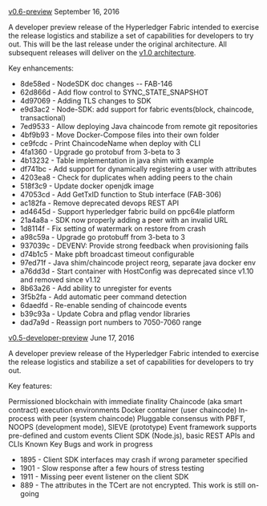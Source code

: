 

[v0.6-preview](https://github.com/hyperledger/fabric/tree/v0.6) September 16, 2016

A developer preview release of the Hyperledger Fabric intended
to exercise the release logistics and stabilize a set of capabilities for
developers to try out. This will be the last release under the original
architecture. All subsequent releases will deliver on the
[v1.0 architecture](TODO).

Key enhancements:

* 8de58ed - NodeSDK doc changes -- FAB-146
* 62d866d - Add flow control to SYNC_STATE_SNAPSHOT
* 4d97069 - Adding TLS changes to SDK
* e9d3ac2 - Node-SDK: add support for fabric events(block, chaincode, transactional)
* 7ed9533 - Allow deploying Java chaincode from remote git repositories
* 4bf9b93 - Move Docker-Compose files into their own folder
* ce9fcdc - Print ChaincodeName when deploy with CLI
* 4fa1360 - Upgrade go protobuf from 3-beta to 3
* 4b13232 - Table implementation in java shim with example
* df741bc - Add support for dynamically registering a user with attributes
* 4203ea8 - Check for duplicates when adding peers to the chain
* 518f3c9 - Update docker openjdk image
* 47053cd - Add GetTxID function to Stub interface (FAB-306)
* ac182fa - Remove deprecated devops REST API
* ad4645d - Support hyperledger fabric build on ppc64le platform
* 21a4a8a - SDK now properly adding a peer with an invalid URL
* 1d8114f - Fix setting of watermark on restore from crash
* a98c59a - Upgrade go protobuff from 3-beta to 3
* 937039c - DEVENV: Provide strong feedback when provisioning fails
* d74b1c5 - Make pbft broadcast timeout configurable
* 97ed71f - Java shim/chaincode project reorg, separate java docker env
* a76dd3d - Start container with HostConfig was deprecated since v1.10 and removed since v1.12
* 8b63a26 - Add ability to unregister for events
* 3f5b2fa - Add automatic peer command detection
* 6daedfd - Re-enable sending of chaincode events
* b39c93a - Update Cobra and pflag vendor libraries
* dad7a9d - Reassign port numbers to 7050-7060 range                                

[v0.5-developer-preview](https://github.com/hyperledger-archives/fabric/tree/v0.5-developer-preview)
June 17, 2016

A developer preview release of the Hyperledger Fabric intended
to exercise the release logistics and stabilize a set of capabilities for
developers to try out.

Key features:

Permissioned blockchain with immediate finality
Chaincode (aka smart contract) execution environments
Docker container (user chaincode)
In-process with peer (system chaincode)
Pluggable consensus with PBFT, NOOPS (development mode), SIEVE (prototype)
Event framework supports pre-defined and custom events
Client SDK (Node.js), basic REST APIs and CLIs
Known Key Bugs and work in progress

* 1895 - Client SDK interfaces may crash if wrong parameter specified
* 1901 - Slow response after a few hours of stress testing
* 1911 - Missing peer event listener on the client SDK
* 889  - The attributes in the TCert are not encrypted. This work is still on-going
